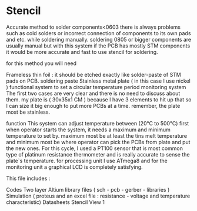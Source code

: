 # Stencil
Accurate method to solder components&lt;0603
there is always problems such as cold solders or incorrect connection of components to its own pads and etc. while soldering manually. soldering 0805 or bigger components are usually manual but with this system if the PCB has mostly STM components it would be more accurate and fast to use stencil for soldering.

for this method you will need

Frameless thin foil : it should be etched exactly like solder-paste of STM pads on PCB.
soldering paste
Stainless metal plate ( in this case I use nickel )
functional system to set a circular temperature period
monitoring system
The first two cases are very clear and there is no need to discuss about them. my plate is ( 30x35x1 CM ) because I have 3 elements to hit up that so I can size it big enough to put more PCBs at a time. remember, the plate most be stainless.

function
This system can adjust temperature between (20°C to 500°C)
first when operator starts the system, it needs a maximum and minimum temperature to set by. maximum most be at least the tins melt temperature and minimum most be where operator can pick the PCBs from plate and put the new ones. For this cycle, I used a PT100 sensor that is most common type of platinum resistance thermometer and is really accurate to sense the plate`s temperature. for processing unit I use ATmega8 and for the monitoring unit a graphical LCD is completely satisfying.

This file includes :

Codes
Two layer Altium library files ( sch - pcb - gerber - libraries )
Simulation ( proteus and an excel file :‌ resistance - voltage and temperature characteristic)
Datasheets
Stencil
View 1


